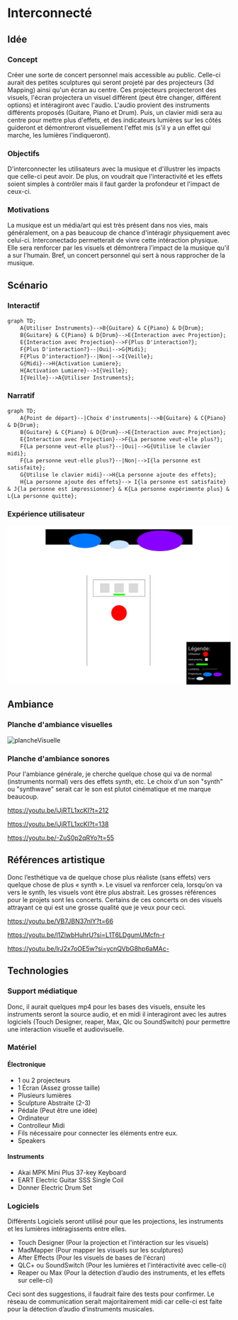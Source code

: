 # Interconnecté

## Idée

### Concept
Créer une sorte de concert personnel mais accessible au public. Celle-ci aurait des petites sculptures qui seront projeté par des projecteurs (3d Mapping) ainsi qu'un écran au centre. Ces projecteurs projecteront des visuels, l'écran projectera un visuel différent (peut être changer, différent options) et intéragiront avec l'audio. L'audio provient des instruments différents proposés (Guitare, Piano et Drum). Puis, un clavier midi sera au centre pour mettre plus d'effets, et des indicateurs lumières sur les côtés guideront et démontreront visuellement l'effet mis (s'il y a un effet qui marche, les lumières l'indiqueront).

### Objectifs
D'interconnecter les utilisateurs avec la musique et d'illustrer les impacts que celle-ci peut avoir. De plus, on voudrait que l'interactivité et les effets soient simples à contrôler mais il faut garder la profondeur et l'impact de ceux-ci.

### Motivations 
La musique est un média/art qui est très présent dans nos vies, mais généralement, on a pas beaucoup de chance d'intéragir physiquement avec celui-ci. Interconectado permetterait de vivre cette intéraction physique. Elle sera renforcer par les visuels et démontrera l'impact de la musique qu'il a sur l'humain. Bref, un concert personnel qui sert à nous rapprocher de la musique.

## Scénario

### Interactif
```mermaid
graph TD;
    A{Utiliser Instruments}-->B{Guitare} & C{Piano} & D{Drum};
    B{Guitare} & C{Piano} & D{Drum}-->E{Interaction avec Projection};
    E{Interaction avec Projection}-->F{Plus D'interaction?};
    F{Plus D'interaction?}--|Oui|-->G{Midi};
    F{Plus D'interaction?}--|Non|-->I{Veille};
    G{Midi}-->H{Activation Lumiere};
    H{Activation Lumiere}-->I{Veille};
    I{Veille}-->A{Utiliser Instruments};
```
### Narratif
```mermaid
graph TD;
    A{Point de départ}--|Choix d'instruments|-->B{Guitare} & C{Piano} & D{Drum};
    B{Guitare} & C{Piano} & D{Drum}-->E{Interaction avec Projection};
    E{Interaction avec Projection}-->F{La personne veut-elle plus?};
    F{La personne veut-elle plus?}--|Oui|-->G{Utilise le clavier midi};
    F{La personne veut-elle plus?}--|Non|-->I{la personne est satisfaite};
    G{Utilise le clavier midi}-->H{La personne ajoute des effets};
    H{La personne ajoute des effets}--> I{la personne est satisfaite} & J{la personne est impressionner} & K{La personne expérimente plus} & L{La personne quitte};
```
### Expérience utilisateur
![UX](assets/UX.png)

## Ambiance

### Planche d'ambiance visuelles
![plancheVisuelle](assets/MoodBoard%20Visuel.png)

### Planche d'ambiance sonores 

Pour l'ambiance générale, je cherche quelque chose qui va de normal (instruments normal) vers des effets synth, etc. Le choix d'un son "synth" ou "synthwave" serait car le son est plutot cinématique et me marque beaucoup.

https://youtu.be/iJjRTL1xcKI?t=212

https://youtu.be/iJjRTL1xcKI?t=138

https://youtu.be/-ZuS0p2qRYo?t=55

## Références artistique
Donc l’esthétique va de quelque chose plus réaliste (sans effets) vers quelque chose de plus « synth ». Le visuel va renforcer cela, lorsqu’on va vers le synth, les visuels vont être plus abstrait. Les grosses références pour le projets sont les concerts. Certains de ces concerts on des visuels attrayant ce qui est une grosse qualité que je veux pour ceci.

https://youtu.be/VB7JBN37nlY?t=66

https://youtu.be/l1ZlwbHuhrU?si=L1T6LDgumUMcfn-r

https://youtu.be/lrJ2x7oOE5w?si=ycnQVbG8hp6aMAc-

## Technologies

### Support médiatique
Donc, il aurait quelques mp4 pour les bases des visuels, ensuite les instruments seront la source audio, et en midi il interagiront avec les autres logiciels (Touch Designer, reaper, Max, Qlc ou SoundSwitch) pour permettre une interaction visuelle et audiovisuelle.

### Matériel

#### Électronique
- 1 ou 2 projecteurs
- 1 Écran (Assez grosse taille)
- Plusieurs lumières
- Sculpture Abstraite (2-3)
- Pédale (Peut être une idée)
- Ordinateur
- Controlleur Midi
- Fils nécessaire pour connecter les éléments entre eux.
- Speakers

#### Instruments
- Akai MPK Mini Plus 37-key Keyboard
- EART Electric Guitar SSS Single Coil
- Donner Electric Drum Set


### Logiciels
Différents Logiciels seront utilisé pour que les projections, les instruments et les lumières intéragissents entre elles.

- Touch Designer (Pour la projection et l'intéraction sur les visuels)
- MadMapper (Pour mapper les visuels sur les sculptures)
- After Effects (Pour les visuels de bases de l'écran)
- QLC+ ou SoundSwitch (Pour les lumières et l'intéractivité avec celle-ci)
- Reaper ou Max (Pour la détection d’audio des instruments, et les effets sur celle-ci)

Ceci sont des suggestions, il faudrait faire des tests pour confirmer.
Le réseau de communication serait majoritairement midi car celle-ci est faite pour la détection d’audio d’instruments musicales.

